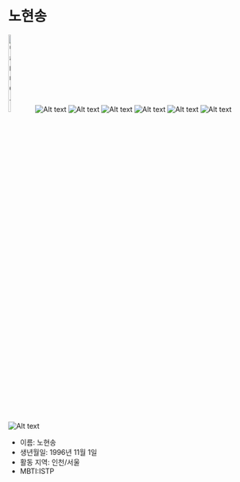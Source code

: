 # 노현송
<img src="https://mblogthumb-phinf.pstatic.net/MjAyNDAxMDdfMjcx/MDAxNzA0NjI4MTE2Njcx.Xr-xeR_KhXWrBn1lKWe2cnj6aTecPUIlJSSz0q1LY_kg.DcQg5_dYJmC90PVQaaGfANJX-2S0TrfLtfeQX7HXS-8g.JPEG.qlrqod527/IMG_6206.JPG?type=w800" width="10%" height="20%" alt="남해 바다에서"></img>
![Alt text](https://img.shields.io/badge/LinkedIn-0077B5?style=for-the-badge&logo=linkedin&logoColor=white)
![Alt text](https://img.shields.io/badge/Instagram-E4405F?style=for-the-badge&logo=instagram&logoColor=white)
![Alt text](https://img.shields.io/badge/Spotify-1ED760?&style=for-the-badge&logo=spotify&logoColor=white)
![Alt text](https://img.shields.io/badge/McDonald's-FBC817?style=for-the-badge&logo=McDonald's&logoColor=white)
![Alt text]()
![Alt text]()
![Alt text]()

* 이름: 노현송<br>
* 생년월일: 1996년 11월 1일
* 활동 지역: 인천/서울
* MBTI:ISTP


